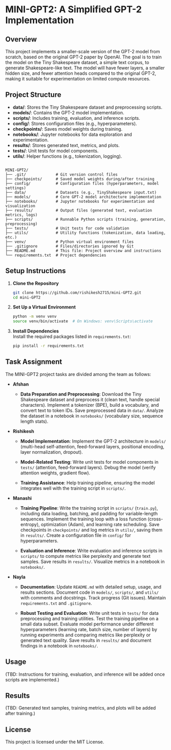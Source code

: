 # MINI-GPT2: A Simplified GPT-2 Implementation

## Overview
This project implements a smaller-scale version of the GPT-2 model from scratch, based on the original GPT-2 paper by OpenAI. The goal is to train the model on the Tiny Shakespeare dataset, a simple text corpus, to generate Shakespeare-like text. The model will have fewer layers, a smaller hidden size, and fewer attention heads compared to the original GPT-2, making it suitable for experimentation on limited compute resources.

## Project Structure
- **data/**: Stores the Tiny Shakespeare dataset and preprocessing scripts.
- **models/**: Contains the GPT-2 model implementation.
- **scripts/**: Includes training, evaluation, and inference scripts.
- **config/**: Stores configuration files (e.g., hyperparameters).
- **checkpoints/**: Saves model weights during training.
- **notebooks/**: Jupyter notebooks for data exploration and experimentation.
- **results/**: Stores generated text, metrics, and plots.
- **tests/**: Unit tests for model components.
- **utils/**: Helper functions (e.g., tokenization, logging).

```

MINI-GPT2/
├── .git/             # Git version control files
├── checkpoints/      # Saved model weights during/after training
├── config/           # Configuration files (hyperparameters, model settings)
├── data/             # Datasets (e.g., TinyShakespeare input.txt)
├── models/           # Core GPT-2 model architecture implementation
├── notebooks/        # Jupyter notebooks for experimentation and visualization
├── results/          # Output files (generated text, evaluation metrics, logs)
├── scripts/          # Runnable Python scripts (training, generation, preprocessing)
├── tests/            # Unit tests for code validation
├── utils/            # Utility functions (tokenization, data loading, etc.)
├── venv/             # Python virtual environment files
├── .gitignore        # Files/directories ignored by Git
├── README.md         # This file: Project overview and instructions
└── requirements.txt  # Project dependencies

```

## Setup Instructions
1. **Clone the Repository**  
   ```bash
   git clone https://github.com/rishikesh2715/mini-GPT2.git
   cd mini-GPT2
   ```

2. **Set Up a Virtual Environment**  
   ```bash
   python -m venv venv
   source venv/bin/activate  # On Windows: venv\Scripts\activate
   ```

3. **Install Dependencies**  
   Install the required packages listed in `requirements.txt`:  
   ```bash
   pip install -r requirements.txt
   ```

## Task Assignment

The MINI-GPT2 project tasks are divided among the team as follows:


- **Afshan**  
  - **Data Preparation and Preprocessing**: Download the Tiny Shakespeare dataset and preprocess it (clean text, handle special characters). 
  Implement a tokenizer (BPE), build a vocabulary, and convert text to token IDs. 
  Save preprocessed data in `data/`. Analyze the dataset in a notebook in `notebooks/` (vocabulary size, sequence length stats).

- **Rishikesh**  
  - **Model Implementation**: Implement the GPT-2 architecture in `models/` (multi-head self-attention, feed-forward layers, positional encoding, layer normalization, dropout).  
  
  - **Model-Related Testing**: Write unit tests for model components in `tests/` (attention, feed-forward layers). Debug the model (verify attention weights, gradient flow).  
  
  - **Training Assistance**: Help training pipeline, ensuring the model integrates well with the training script in `scripts/`.

- **Manashi**  
  - **Training Pipeline**: Write the training script in `scripts/` (`train.py`), 
  including data loading, batching, and padding for variable-length sequences. 
  Implement the training loop with a loss function (cross-entropy), optimization (Adam), 
  and learning rate scheduling. 
  Save checkpoints in `checkpoints/` and log metrics in `utils/`, saving them in `results/`. 
  Create a configuration file in `config/` for hyperparameters.  
  
  - **Evaluation and Inference**: Write evaluation and inference scripts in `scripts/` to 
  compute metrics like perplexity and generate text samples. 
  Save results in `results/`. Visualize metrics in a notebook in `notebooks/`.

- **Nayla**  
  - **Documentation**: Update `README.md` with detailed setup, usage, and results sections. 
  Document code in `models/`, `scripts/`, and `utils/` with comments and docstrings. 
  Track progress (Git issues). Maintain `requirements.txt` and `.gitignore`.

  - **Robust Testing and Evaluation**: Write unit tests in `tests/` for data preprocessing and training utilities. 
  Test the training pipeline on a small data subset. 
  Evaluate model performance under different hyperparameters (learning rate, batch size, number of layers) 
  by running experiments and comparing metrics like perplexity or generated text quality. 
  Save results in `results/` and document findings in a notebook in `notebooks/`.

## Usage
(TBD: Instructions for training, evaluation, and inference will be added once scripts are implemented.)

## Results
(TBD: Generated text samples, training metrics, and plots will be added after training.)


## License
This project is licensed under the MIT License.